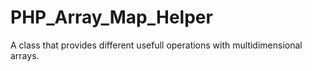 # PHP_Array_Map_Helper
A class that provides different usefull operations with multidimensional arrays.
